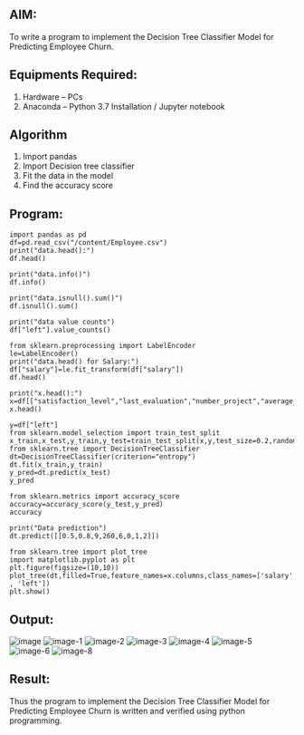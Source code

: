 

## AIM:
To write a program to implement the Decision Tree Classifier Model for Predicting Employee Churn.

## Equipments Required:
1. Hardware – PCs
2. Anaconda – Python 3.7 Installation / Jupyter notebook

## Algorithm
1. Import pandas
2. Import Decision tree classifier
3. Fit the data in the model
4. Find the accuracy score 
## Program:
```
import pandas as pd
df=pd.read_csv("/content/Employee.csv")
print("data.head():")
df.head()

print("data.info()")
df.info()

print("data.isnull().sum()")
df.isnull().sum()

print("data value counts")
df["left"].value_counts()

from sklearn.preprocessing import LabelEncoder
le=LabelEncoder()
print("data.head() for Salary:")
df["salary"]=le.fit_transform(df["salary"])
df.head()

print("x.head():")
x=df[["satisfaction_level","last_evaluation","number_project","average_montly_hours","time_spend_company","Work_accident","promotion_last_5years","salary"]]
x.head()

y=df["left"]
from sklearn.model_selection import train_test_split
x_train,x_test,y_train,y_test=train_test_split(x,y,test_size=0.2,random_state=100)
from sklearn.tree import DecisionTreeClassifier
dt=DecisionTreeClassifier(criterion="entropy")
dt.fit(x_train,y_train)
y_pred=dt.predict(x_test)
y_pred

from sklearn.metrics import accuracy_score
accuracy=accuracy_score(y_test,y_pred)
accuracy

print("Data prediction")
dt.predict([[0.5,0.8,9,260,6,0,1,2]])

from sklearn.tree import plot_tree
import matplotlib.pyplot as plt
plt.figure(figsize=(10,10))
plot_tree(dt,filled=True,feature_names=x.columns,class_names=['salary' , 'left'])
plt.show()

```

## Output:
![image](https://github.com/user-attachments/assets/d47eb413-977b-4fb9-9c63-7b817380f8ef)
![image-1](https://github.com/user-attachments/assets/72bb5996-7e85-4561-928c-5beab475c698)
![image-2](https://github.com/user-attachments/assets/399c547c-be14-4fd6-b204-91c99dc1ce73)
![image-3](https://github.com/user-attachments/assets/84ffac48-8ecf-448d-a986-e2b1bc27ce75)
![image-4](https://github.com/user-attachments/assets/21dcdb0d-31d9-42a3-82cb-f2147fda1ce0)
![image-5](https://github.com/user-attachments/assets/2a3a06d6-f332-499c-9661-f1e5f3e49c4a)
![image-6](https://github.com/user-attachments/assets/b6d3173a-e536-4c48-95cc-af994a05b3be)
![image-8](https://github.com/user-attachments/assets/8ef1b2c7-4873-46c9-88dc-5515bebf267b)



## Result:
Thus the program to implement the  Decision Tree Classifier Model for Predicting Employee Churn is written and verified using python programming.
